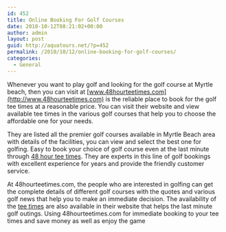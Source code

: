 ```yaml
---
id: 452
title: Online Booking For Golf Courses
date: 2010-10-12T08:21:02+00:00
author: admin
layout: post
guid: http://aquatours.net/?p=452
permalink: /2010/10/12/online-booking-for-golf-courses/
categories:
  - General
---
```

Whenever you want to play golf and looking for the golf course at Myrtle beach, then you can visit at [www.48hourteetimes.com](http://www.48hourteetimes.com) is the reliable place to book for the golf tee times at a reasonable price. You can visit their website and view available tee times in the various golf courses that help you to choose the affordable one for your needs.

They are listed all the premier golf courses available in Myrtle Beach area with details of the facilities, you can view and select the best one for golfing. Easy to book your choice of golf course even at the last minute through [48 hour tee times](http://www.48hourteetimes.com). They are experts in this line of golf bookings with excellent experience for years and provide the friendly customer service.

At 48hourteetimes.com, the people who are interested in golfing can get the complete details of different golf courses with the quotes and various golf news that help you to make an immediate decision. The availability of the [tee times](http://www.48hourteetimes.com) are also available in their website that helps the last minute golf outings. Using 48hourteetimes.com for immediate booking to your tee times and save money as well as enjoy the game